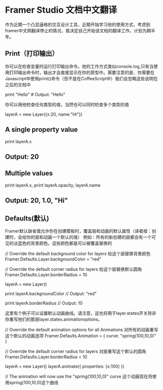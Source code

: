 Framer Studio 文档中文翻译
=============================================================================

作为近期一个凸显逼格的交互设计工具，近期开始学习他的使用方式，考虑到framer中文网翻译停止的情况，我决定自己开始该文档的翻译工作。计划为期半年。


Print（打印输出）
------------------------------------------------------------------------
你可以在检查变量时运行打印输出命令。他的工作方式类似console.log,只有当使用打印输出命令时，输出才会直接显示在你的原型中。需要注意的是，你需要在Javascript中使用print()命令（但不是在CoffeeScript中）我们会忽略这些说明在之后的文档中



print "Hello" # Output: "Hello"


你可以用他检查任何类型的值，当然也可以同时检查多个类型的值


layerA = new Layer({x:20, name:"Hi"})

## A single property value
print layerA.x
## Output: 20

## Multiple values
print layerA.x, print layerA.opacity, layerA.name
## Output: 20, 1.0, "Hi"


Defaults(默认)
------------------------------------------------------------------------
Framer默认缺省值允许你在创建模板时，覆盖层和动画的默认属性（译者按：创建时，会给你的层和动画一个默认的值）
例如：所有的新创建的层都会有一个可见的淡蓝色的背景颜色。这些颜色都是可以被覆盖替换的


// Override the default background color for layers
给这个层替换背景颜色
Framer.Defaults.Layer.backgroundColor = "red"

// Override the default corner radius for layers
给这个层替换默认圆角
Framer.Defaults.Layer.borderRadius = 10

layerA = new Layer()

print layerA.backgroundColor
// Output: "red"

print layerA.borderRadius
// Output: 10



这里有个例子可以设置默认动画曲线。请注意，这也将用于layer.states开关除非你重写他们的那层layer.states.animationoptions。


// Override the default animation options for all Animations
对所有的动画重写这个默认的动画选项
Framer.Defaults.Animation = {
    curve: "spring(100,10,0)"
}

// Override the default corner radius for layers
对层重写这个默认的圆角
Framer.Defaults.Layer.borderRadius = 10

layerA = new Layer()
layerA.animate({
    properties: {x:100}
})

// The animation will now use the "spring(100,10,0)" curve
这个动画现在将使用spring(100,10,0)这个曲线


